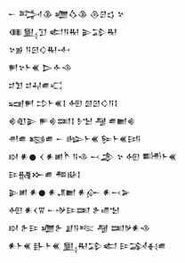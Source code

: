 <div class='block'>
<div class='line'>𒀸 𒅋𒆠 𒁾𒋝𒆠 𒁲𒆪𒌓 𒆳</div>
<div class='line'>𒈪𒅅𒋛 𒅗𒀀𒊑 𒉌𒁉𒊑</div>
<div class='line'>𒆳𒂊 𒀀𒇉𒄭𒊑𒋾</div>
<div class='line'>𒂍𒆳𒈨𒌍 𒆕𒅆𒈾</div>
<div class='line'>𒄑𒈣 𒄑𒄷𒌑𒄣</div>
<div class='line'>𒍢𒂍 𒄞𒈨𒌍𒋙 𒅇 𒇇𒇻𒄭𒀀𒋙</div>
<div class='line'>𒄯𒊏𒉌 𒊓𒄯𒌅𒋙 𒊩𒈠 𒆷 𒌑𒆤𒄯</div>
<div class='line'>𒉣𒌑 𒂕𒌑 𒀸 𒈗𒈨𒌍 𒌉𒈨𒌍𒅀</div>
<div class='line'>𒊭 𒀭𒊹 𒌋 𒀭𒅖𒋻 𒀀𒈾 𒁁𒂁 𒆳 𒅇 𒌦𒈨𒌍</div>
<div class='line'>𒄿𒉆𒁍𒌑 𒍣𒄫𒋙</div>
<div class='line'>𒉌𒅖 𒀭𒊹 𒀭𒂗𒆤 𒀭𒅎 𒀭𒁁𒅕</div>
<div class='line'>𒅇 𒀭𒌋𒐊 𒀸𒋩𒄿𒌅 𒉿𒈛𒈠</div>
<div class='line'>𒊭 𒉿𒄿 𒁾𒉿 𒋗𒀀𒌈 𒆷 𒌅𒃻𒀭𒈾</div>
<div class='line'>𒀭𒈨𒌍 𒃲𒈨𒌍 𒅅𒊑𒁉𒅗 𒄿𒋆𒈬𒌑</div>
</div>